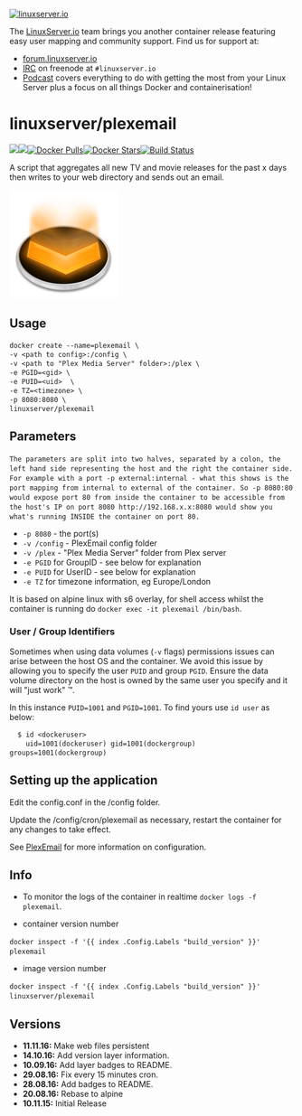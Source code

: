[linuxserverurl]: https://linuxserver.io
[forumurl]: https://forum.linuxserver.io
[ircurl]: https://www.linuxserver.io/irc/
[podcasturl]: https://www.linuxserver.io/podcast/
[appurl]: https://github.com/jakewaldron/PlexEmail
[hub]: https://hub.docker.com/r/linuxserver/plexemail/

[![linuxserver.io](https://raw.githubusercontent.com/linuxserver/docker-templates/master/linuxserver.io/img/linuxserver_medium.png)][linuxserverurl]

The [LinuxServer.io][linuxserverurl] team brings you another container release featuring easy user mapping and community support. Find us for support at:
* [forum.linuxserver.io][forumurl]
* [IRC][ircurl] on freenode at `#linuxserver.io`
* [Podcast][podcasturl] covers everything to do with getting the most from your Linux Server plus a focus on all things Docker and containerisation!

# linuxserver/plexemail
[![](https://images.microbadger.com/badges/version/linuxserver/plexemail.svg)](https://microbadger.com/images/linuxserver/plexemail "Get your own version badge on microbadger.com")[![](https://images.microbadger.com/badges/image/linuxserver/plexemail.svg)](http://microbadger.com/images/linuxserver/plexemail "Get your own image badge on microbadger.com")[![Docker Pulls](https://img.shields.io/docker/pulls/linuxserver/plexemail.svg)][hub][![Docker Stars](https://img.shields.io/docker/stars/linuxserver/plexemail.svg)][hub][![Build Status](http://jenkins.linuxserver.io:8080/buildStatus/icon?job=Dockers/LinuxServer.io/linuxserver-plexemail)](http://jenkins.linuxserver.io:8080/job/Dockers/job/LinuxServer.io/job/linuxserver-plexemail/)

A script that aggregates all new TV and movie releases for the past x days then writes to your web directory and sends out an email.

[![plexemail](https://raw.githubusercontent.com/linuxserver/docker-templates/master/linuxserver.io/img/plexemail-icon.png)][appurl]

## Usage

```
docker create --name=plexemail \
-v <path to config>:/config \
-v <path to "Plex Media Server" folder>:/plex \
-e PGID=<gid> \
-e PUID=<uid>  \
-e TZ=<timezone> \
-p 8080:8080 \
linuxserver/plexemail
```

## Parameters

`The parameters are split into two halves, separated by a colon, the left hand side representing the host and the right the container side. 
For example with a port -p external:internal - what this shows is the port mapping from internal to external of the container.
So -p 8080:80 would expose port 80 from inside the container to be accessible from the host's IP on port 8080
http://192.168.x.x:8080 would show you what's running INSIDE the container on port 80.`


* `-p 8080` - the port(s)
* `-v /config` - PlexEmail config folder
* `-v /plex` - "Plex Media Server" folder from Plex server
* `-e PGID` for GroupID - see below for explanation
* `-e PUID` for UserID - see below for explanation
* `-e TZ` for timezone information, eg Europe/London

It is based on alpine linux with s6 overlay, for shell access whilst the container is running do `docker exec -it plexemail /bin/bash`.

### User / Group Identifiers

Sometimes when using data volumes (`-v` flags) permissions issues can arise between the host OS and the container. We avoid this issue by allowing you to specify the user `PUID` and group `PGID`. Ensure the data volume directory on the host is owned by the same user you specify and it will "just work" ™.

In this instance `PUID=1001` and `PGID=1001`. To find yours use `id user` as below:

```
  $ id <dockeruser>
    uid=1001(dockeruser) gid=1001(dockergroup) groups=1001(dockergroup)
```

## Setting up the application 

Edit the config.conf in the /config folder.

Update the /config/cron/plexemail as necessary, restart the container for any changes to take effect.

See [PlexEmail][appurl] for more information on configuration.

## Info

* To monitor the logs of the container in realtime `docker logs -f plexemail`.

* container version number 

`docker inspect -f '{{ index .Config.Labels "build_version" }}' plexemail`

* image version number

`docker inspect -f '{{ index .Config.Labels "build_version" }}' linuxserver/plexemail`

## Versions

+ **11.11.16:** Make web files persistent
+ **14.10.16:** Add version layer information.
+ **10.09.16:** Add layer badges to README.
+ **29.08.16:** Fix every 15 minutes cron.
+ **28.08.16:** Add badges to README.
+ **20.08.16:** Rebase to alpine
+ **10.11.15:** Initial Release 
